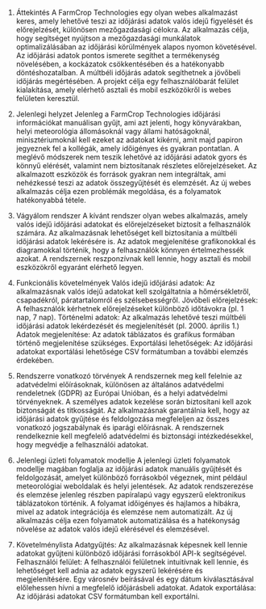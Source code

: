 1. Áttekintés
A FarmCrop Technologies egy olyan webes alkalmazást keres, amely lehetővé teszi az időjárási adatok valós idejű figyelését és előrejelzését, különösen mezőgazdasági célokra. Az alkalmazás célja, hogy segítséget nyújtson a mezőgazdasági munkálatok optimalizálásában az időjárási körülmények alapos nyomon követésével. Az időjárási adatok pontos ismerete segíthet a termékenység növelésében, a kockázatok csökkentésében és a hatékonyabb döntéshozatalban. A múltbéli időjárás adatok segíthetnek a jövőbeli időjárás megértésében. A projekt célja egy felhasználóbarát felület kialakítása, amely elérhető asztali és mobil eszközökről is webes felületen keresztül.

2. Jelenlegi helyzet
Jelenleg a FarmCrop Technologies időjárási információkat manuálisan gyűjt, ami azt jelenti, hogy könyvárakban, helyi meteorológia állomásoknál vagy állami hatóságoknál, minisztériumoknál kell ezeket az adatokat kikérni, amit majd papiron jegyeznek fel a kollégák, amely időigényes és gyakran pontatlan. A meglévő módszerek nem teszik lehetővé az időjárási adatok gyors és könnyű elérését, valamint nem biztosítanak részletes előrejelzéseket. Az alkalmazott eszközök és források gyakran nem integráltak, ami nehézkessé teszi az adatok összegyűjtését és elemzését. Az új webes alkalmazás célja ezen problémák megoldása, és a folyamatok hatékonyabbá tétele.

3. Vágyálom rendszer
A kívánt rendszer olyan webes alkalmazás, amely valós idejű időjárási adatokat és előrejelzéseket biztosít a felhasználók számára. Az alkalmazásnak lehetőséget kell biztosítania a múltbéli időjárási adatok lekérésére is. Az adatok megjelenítése grafikonokkal és diagramokkal történik, hogy a felhasználók könnyen értelmezhessék azokat. A rendszernek reszponzívnak kell lennie, hogy asztali és mobil eszközökről egyaránt elérhető legyen.

4. Funkcionális követelmények
Valós idejű időjárási adatok: Az alkalmazásnak valós idejű adatokat kell szolgáltatnia a hőmérsékletről, csapadékról, páratartalomról és szélsebességről.
Jövőbeli előrejelzések: A felhasználók kérhetnek előrejelzéseket különböző időtávokra (pl. 1 nap, 7 nap).
Történelmi adatok: Az alkalmazás lehetővé teszi múltbéli időjárási adatok lekérdezését és megjelenítését (pl. 2000. április 1.)
Adatok megjelenítése: Az adatok táblázatos és grafikus formában történő megjelenítése szükséges.
Exportálási lehetőségek: Az időjárási adatokat exportálási lehetősége CSV formátumban a további elemzés érdekében.

5. Rendszerre vonatkozó törvények
A rendszernek meg kell felelnie az adatvédelmi előírásoknak, különösen az általános adatvédelmi rendeletnek (GDPR) az Európai Unióban, és a helyi adatvédelmi törvényeknek. A személyes adatok kezelése során biztosítani kell azok biztonságát és titkosságát. Az alkalmazásnak garantálnia kell, hogy az időjárási adatok gyűjtése és feldolgozása megfeleljen az összes vonatkozó jogszabálynak és iparági előírásnak. A rendszernek rendelkeznie kell megfelelő adatvédelmi és biztonsági intézkedésekkel, hogy megvédje a felhasználói adatokat.

6. Jelenlegi üzleti folyamatok modellje
A jelenlegi üzleti folyamatok modellje magában foglalja az időjárási adatok manuális gyűjtését és feldolgozását, amelyet különböző forrásokból végeznek, mint például meteorológiai weboldalak és helyi jelentések. Az adatok rendszerezése és elemzése jelenleg részben papíralapú vagy egyszerű elektronikus táblázatokon történik. A folyamat időigényes és hajlamos a hibákra, mivel az adatok integrációja és elemzése nem automatizált. Az új alkalmazás célja ezen folyamatok automatizálása és a hatékonyság növelése az adatok valós idejű elérésével és elemzésével.

7. Követelménylista
Adatgyűjtés: Az alkalmazásnak képesnek kell lennie adatokat gyűjteni különböző időjárási forrásokból API-k segítségével.
Felhasználói felület: A felhasználói felületnek intuitívnak kell lennie, és lehetőséget kell adnia az adatok egyszerű lekérésére és megjelenítésére.
Egy városnév beírásával és egy dátum kiválasztásával előlehessen hívni a megfelelő időjárásbeli adatokat.
Adatok exportálása: Az időjárási adatokat CSV formátumban kell exportálni.
